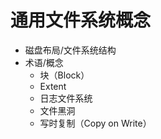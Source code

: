 # 通用文件系统概念

* 磁盘布局/文件系统结构
* 术语/概念
  * 块（Block）
  * Extent
  * 日志文件系统
  * 文件黑洞
  * 写时复制（Copy on Write）